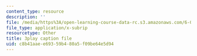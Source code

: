 ```yaml
---
content_type: resource
description: ''
file: /media/https%3A/open-learning-course-data-rc.s3.amazonaws.com/6-034-artificial-intelligence-fall-2010/c8b41aaee69359b480a5f09be64e5d94_iusTmgQyZ44.vtt
file_type: application/x-subrip
resourcetype: Other
title: 3play caption file
uid: c8b41aae-e693-59b4-80a5-f09be64e5d94
---
```

